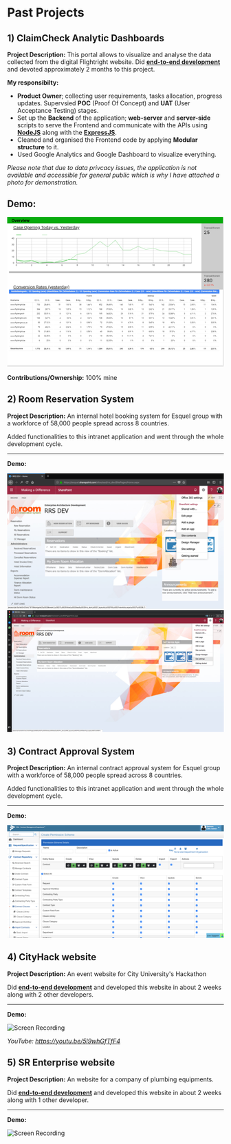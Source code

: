 # Past Projects

## 1) ClaimCheck Analytic Dashboards

**Project Description:** This portal allows to visualize and analyse the data collected from the digital Flightright website. Did **[end-to-end development](http://www.rapidsofttechnologies.com/end-to-end-website-development.php)** and devoted approximately 2 months to this project.

**My responsibilty:**
* **Product Owner**; collecting user requirements, tasks allocation, progress updates. Supervsied **POC** (Proof Of Concept) and **UAT** (User Acceptance Testing) stages.
* Set up the **Backend** of the application; **web-server** and **server-side** scripts to serve the Frontend and communicate with the APIs using **[NodeJS](https://nodejs.org/en/)** along with the **[ExpressJS](https://expressjs.com/)**.
* Cleaned and organised the Frontend code by applying **Modular structure** to it. 
* Used Google Analytics and Google Dashboard to visualize everything.

*Please note that due to data privcacy issues, the application is not available and accessible for general public which is why I have attached a photo for demonstration.*

**Demo:**
---


![Screen ok](https://github.com/mustafaparekh53/PastProjects/blob/master/1%20ClaimCheck%20Dashboards/Photos/Picture1.png)


**Contributions/Ownership:** 100% mine

## 2) Room Reservation System

**Project Description:** An internal hotel booking system for Esquel group with a workforce of 58,000 people spread across 8 countries.

Added functionalities to this intranet application and went through the whole development cycle. 

---

**Demo:**

![Screen Grabs](https://github.com/mustafaparekh53/PastProjects/blob/master/2%20Room%20Reservation%20System/docs/imgs/GoToSiteContents.png)
![Screen Grabs](https://github.com/mustafaparekh53/PastProjects/blob/master/2%20Room%20Reservation%20System/docs/imgs/GoToSiteSettings.png)


## 3) Contract Approval System

**Project Description:** An internal contract approval system for Esquel group with a workforce of 58,000 people spread across 8 countries.

Added functionalities to this intranet application and went through the whole development cycle. 

---

**Demo:**

![Screen Grabs](https://github.com/mustafaparekh53/PastProjects/blob/master/3%20Contract%20Approval%20System/photos/CAS_1.png)


## 4) CityHack website

**Project Description:** An event website for City University's Hackathon

Did **[end-to-end development](http://www.rapidsofttechnologies.com/end-to-end-website-development.php)** and developed this website in about 2 weeks along with 2 other developers.

---

**Demo:**

![Screen Recording](https://github.com/mustafaparekh53/PastProjects/blob/master/4%20CityHack/Screen%20Recording%202020-02-15%20at%203.29.50%20AM.gif)

*YouTube: https://youtu.be/5l9whGfTfF4*

## 5) SR Enterprise website

**Project Description:** An website for a company of plumbing equipments.

Did **[end-to-end development](http://www.rapidsofttechnologies.com/end-to-end-website-development.php)** and developed this website in about 2 weeks along with 1 other developer.

---

**Demo:**

![Screen Recording](https://github.com/mustafaparekh53/PastProjects/blob/master/5%20SR%20Enterprises/video.gif)

